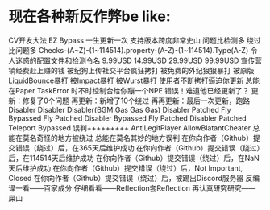 # 现在各种新反作弊be like:
CV开发大法
EZ Bypass
一生更新一次
支持版本跨度非常史山
问题比检测多
绕过比问题多
Checks-(A~Z)-(1~114514).property-(A-Z)-(1~114514).Type(A-Z)
令人迷惑的配置文件和检测令名
9.99USD 14.99USD 29.99USD 99.99USD
宣传营销经费赶上赚的钱
被纪狗上传社交平台疯狂拷打
被免费的外纪狠狠暴打
被原版LiquidBounce暴打
被Impact暴打
被Wurst暴打
使用者不断拷打逼迫你更新
总能在Paper TaskError
时不时控制台给你蹦一个NPE
错误！难道他已经更新了？
更新：修复了0个问题
再更新：新增了10个绕过
再再更新：最后一次更新，跑路
Disabler Disabler Disabler(BGM:Gas Gas Gas)
Disabler Patched Fly Bypassed
Fly Patched Disabler Bypassed
Fly Patched Disabler Patched Teleport Bypassed
误判+++++++++
AntiLegitPlayer
AllowBlatantCheater
总能在莫名奇怪的地方被绕过
总能在莫名其妙的地方误判
在你向作者（Github）提交错误（绕过）后，在365天后维护成功
在你向作者（Github）提交错误（绕过）后，在114514天后维护成功
在你向作者（Github）提交错误（绕过）后，在NaN天后维护成功
在你向作者（Github）提交错误（绕过）后，Not Important, Closed
在你向作者（Github）提交错误（绕过）后，被踢出Discord服务器
反编译一看——百家成分
仔细看看——Reflection套Reflection
再认真研究研究——屎山
